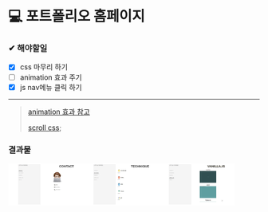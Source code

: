 # 💻 포트폴리오 홈페이지
### ✔ 해야할일
- [x] css 마무리 하기
- [ ] animation 효과 주기
- [x] js nav메뉴 클릭 하기 
---

>[animation 효과 참고](http://rwdb.kr/interestedeffects/)
>
> [scroll css](http://rwdb.kr/css_scroll_icon/);

### 결과물
<img src="https://github.com/gay0ung/gay0ung.github.io/blob/master/process/2-1.jpg" width="30%"/><img src="https://github.com/gay0ung/gay0ung.github.io/blob/master/process/2-2.jpg" width="30%"/><img src="https://github.com/gay0ung/gay0ung.github.io/blob/master/process/2-3.jpg" width="30%"/>
